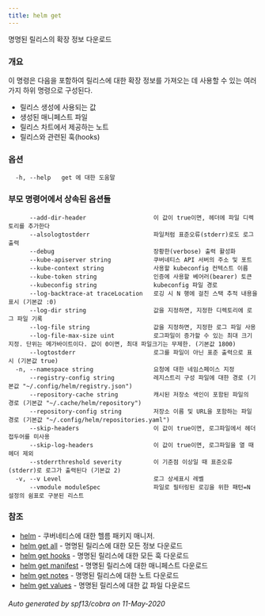 ```yaml
---
title: helm get
---
```

명명된 릴리스의 확장 정보 다운로드

### 개요


이 명령은 다음을 포함하여 릴리스에 대한 확장 정보를 가져오는 데 사용할 수 있는
여러가지 하위 명령으로 구성된다.

- 릴리스 생성에 사용되는 값
- 생성된 매니페스트 파일
- 릴리스 차트에서 제공하는 노트
- 릴리스와 관련된 훅(hooks)


### 옵션

```
  -h, --help   get 에 대한 도움말
```

### 부모 명령어에서 상속된 옵션들

```
      --add-dir-header                   이 값이 true이면, 헤더에 파일 디렉토리를 추가한다
      --alsologtostderr                  파일처럼 표준오류(stderr)로도 로그 출력
      --debug                            장황한(verbose) 출력 활성화
      --kube-apiserver string            쿠버네티스 API 서버의 주소 및 포트
      --kube-context string              사용할 kubeconfig 컨텍스트 이름
      --kube-token string                인증에 사용할 베어러(bearer) 토큰
      --kubeconfig string                kubeconfig 파일 경로
      --log-backtrace-at traceLocation   로깅 시 N 행에 걸친 스택 추적 내용을 표시 (기본값 :0)
      --log-dir string                   값을 지정하면, 지정한 디렉토리에 로그 파일 기록
      --log-file string                  값을 지정하면, 지정한 로그 파일 사용
      --log-file-max-size uint           로그파일이 증가할 수 있는 최대 크기 지정. 단위는 메가바이트이다. 값이 0이면, 최대 파일크기는 무제한. (기본값 1800)
      --logtostderr                      로그를 파일이 아닌 표준 출력으로 표시 (기본값 true)
  -n, --namespace string                 요청에 대한 네임스페이스 지정
      --registry-config string           레지스트리 구성 파일에 대한 경로 (기본값 "~/.config/helm/registry.json")
      --repository-cache string          캐시된 저장소 색인이 포함된 파일의 경로 (기본값 "~/.cache/helm/repository")
      --repository-config string         저장소 이름 및 URL을 포함하는 파일 경로 (기본값 "~/.config/helm/repositories.yaml")
      --skip-headers                     이 값이 true이면, 로그파일에서 헤더 접두어를 미사용
      --skip-log-headers                 이 값이 true이면, 로그파일을 열 때 헤더 제외
      --stderrthreshold severity         이 기준점 이상일 때 표준오류(stderr)로 로그가 출력된다 (기본값 2)
  -v, --v Level                          로그 상세표시 레벨
      --vmodule moduleSpec               파일로 필터링된 로깅을 위한 패턴=N 설정의 쉼표로 구분된 리스트
```

### 참조

* [helm](/helm/index.mdx)	 - 쿠버네티스에 대한 헬름 패키지 매니저.
* [helm get all](/helm/helm_get_all.md)	 - 명명된 릴리스에 대한 모든 정보 다운로드
* [helm get hooks](/helm/helm_get_hooks.md)	 - 명명된 릴리스에 대한 모든 훅 다운로드
* [helm get manifest](/helm/helm_get_manifest.md)	 - 명명된 릴리스에 대한 매니페스트 다운로드
* [helm get notes](/helm/helm_get_notes.md)	 - 명명된 릴리스에 대한 노트 다운로드
* [helm get values](/helm/helm_get_values.md)	 - 명명된 릴리스에 대한 값 파일 다운로드

###### Auto generated by spf13/cobra on 11-May-2020
